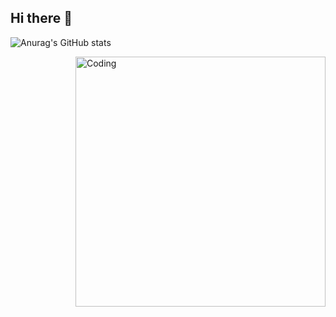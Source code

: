 ## Hi there 👋
![Anurag's GitHub stats](https://github-readme-stats.vercel.app/api?username=SlavaSheben&theme=midnight-purple&show_icons=true)

<img align="right" alt="Coding" width="400" src="">
<!--
**SlavaSheben/SlavaSheben** is a ✨ _special_ ✨ repository because its `README.md` (this file) appears on your GitHub profile.

Here are some ideas to get you started:

-->

